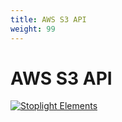 ```yaml
---
title: AWS S3 API
weight: 99
---
```


# AWS S3 API

[![Stoplight Elements](https://img.shields.io/badge/Stoplight_Elements-Amazon_Simple_Storage_Service-blue)](https://elements-demo.stoplight.io/?spec=https://api.apis.guru/v2/specs/amazonaws.com/s3/2006-03-01/openapi.json#/)

<swagger-ui src="https://raw.githubusercontent.com/APIs-guru/openapi-directory/main/APIs/amazonaws.com/s3/2006-03-01/openapi.yaml"/>
